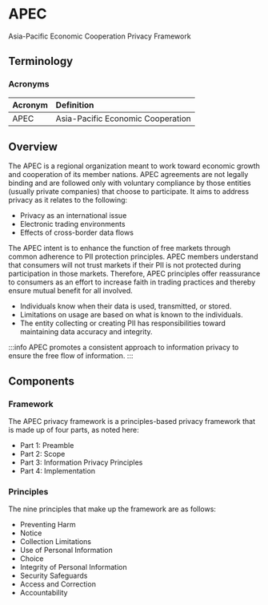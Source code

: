 # APEC

Asia-Pacific Economic Cooperation Privacy Framework

## Terminology

### Acronyms

| Acronym | Definition |
| :--- | :--- |
| APEC | Asia-Pacific Economic Cooperation |

## Overview

The APEC is a regional organization meant to work toward economic growth and cooperation of its member nations. APEC agreements are not legally binding and are followed only with voluntary compliance by those entities \(usually private companies\) that choose to participate. It aims to address privacy as it relates to the following:

- Privacy as an international issue
- Electronic trading environments
- Effects of cross-border data flows

The APEC intent is to enhance the function of free markets through common adherence to PII protection principles. APEC members understand that consumers will not trust markets if their PII is not protected during participation in those markets. Therefore, APEC principles offer reassurance to consumers as an effort to increase faith in trading practices and thereby ensure mutual benefit for all involved.

- Individuals know when their data is used, transmitted, or stored.
- Limitations on usage are based on what is known to the individuals.
- The entity collecting or creating PII has responsibilities toward maintaining data accuracy and integrity.

:::info
APEC promotes a consistent approach to information privacy to ensure the free flow of information.
:::

## Components

### Framework

The APEC privacy framework is a principles-based privacy framework that is made up of four parts, as noted here:

- Part 1: Preamble
- Part 2: Scope
- Part 3: Information Privacy Principles
- Part 4: Implementation

### Principles

The nine principles that make up the framework are as follows:

- Preventing Harm
- Notice
- Collection Limitations
- Use of Personal Information
- Choice
- Integrity of Personal Information
- Security Safeguards
- Access and Correction
- Accountability